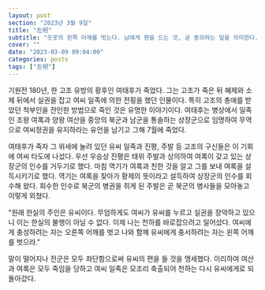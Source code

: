 ```yaml
---
layout: post
section: "2023년 3월 9일"
title: "左袒"
subtitle: "웃옷의 왼쪽 어깨를 벗는다. 남에게 편을 드는 것, 곧 동의하는 일을 의미한다."
cover: ""
date: "2023-03-09 09:04:00"
categories: posts
tags: ["左袒"]
---
```


기원전 180년, 한 고조 유방의 황후인 여태후가 죽었다. 그는 고조가 죽은 뒤 혜제와 소제 뒤에서 실권을 잡고 여씨 일족에 의한 전횡을 했던 인물이다. 특히 고조의 총애를 받았던 척부인을 잔인한 방법으로 죽인 것은 유명한 이야기이다. 여태후는 병상에서 일족인 조왕 여록과 양왕 여산을 중앙의 북군과 남군을 통솔하는 상장군으로 임명하여 무역으로 여씨정권을 유지하라는 유언을 남기고 그해 7월에 죽었다.

여태후가 죽자 그 위세에 눌려 있던 유씨 일족과 진평, 주발 등 고조의 구신들은 이 기회에 여씨 타도에 나섰다. 우선 우승상 진평은 태위 주발과 상의하여 여록이 갖고 있는 상장군의 인수를 거두기로 했다. 마침 역기가 여록과 친한 것을 알고 그를 보내 여록을 설득시키기로 했다. 역기는 여록을 찾아가 황제의 뜻이라고 설득하여 상장군의 인수를 회수해 왔다. 회수한 인수로 북군의 병권을 쥐게 된 주발은 곧 북군의 병사들을 모아놓고 이렇게 외쳤다.

"원래 한실의 주인은 유씨이다. 무엄하게도 여씨가 유씨를 누르고 실권을 장악하고 있으니 이는 한실의 불행이 아닐 수 없다. 이제 나는 천하를 바로잡으려고 일어섰다. 여씨에게 충성하려는 자는 오른쪽 어깨를 벗고 나와 함께 유씨에게 충서하려는 자는 왼쪽 어깨를 벗으라."

말이 떨어지나 전군은 모두 좌단함으로써 유씨의 편을 들 것을 맹세했다. 이리하여 여산과 여록은 모두 죽임을 당하고 여씨 일족은 모조리 축출되어 천하는 다시 유씨에게로 되돌아갔다.
